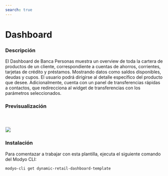```yaml
---
search: true
---
```


# Dashboard 

### Descripción

El Dashboard de Banca Personas muestra un overview de toda la cartera de productos de un cliente, correspondiente a cuentas de ahorros, corrientes, tarjetas de crédito y préstamos. Mostrando datos como saldos disponibles, deudas y cupos. El usuario podrá dirigirse al detalle específico del producto que desee.
Adicionalmente, cuenta con un panel de transferencias rápidas a contactos, que redirecciona al widget de transferencias con los parámetros seleccionados.

### Previsualización

<img src="/assets/img/dynamic/experiences/retail/dashboard.jpg" style="border: 1px solid #EEE; margin-top: 40px; max-width:600px;">


### Instalación 

Para comentazar a trabajar con esta plantilla, ejecuta el siguiente comando del Modyo CLI:

```bash
modyo-cli get dynamic-retail-dashboard-template
```
